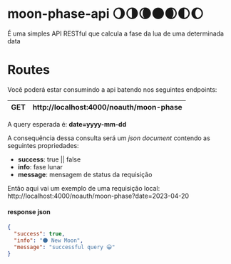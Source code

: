 # moon-phase-api 🌖🌗🌘🌑🌒🌓🌔

É uma simples API RESTful que calcula a fase da lua de uma determinada data


# Routes
Você poderá estar consumindo a api batendo nos seguintes endpoints: 

| **GET** | **http://localhost:4000/noauth/moon-phase** |
| --- | --- |

A query esperada é: **date=yyyy-mm-dd**

A consequência dessa consulta será um *json document* contendo as seguintes propriedades: 

- **success**: true || false
- **info**: fase lunar
- **message**: mensagem de status da requisição

Então aqui vai um exemplo de uma requisição local: http://localhost:4000/noauth/moon-phase?date=2023-04-20

#### response json

```json
{
  "success": true,
  "info": "🌑 New Moon",
  "message": "successful query 😀" 
}
```
